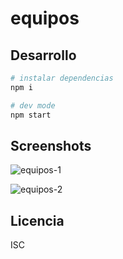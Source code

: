 # equipos

## Desarrollo

```bash
# instalar dependencias
npm i

# dev mode
npm start
```

## Screenshots

![equipos-1](https://raw.githubusercontent.com/durancristhian/equipos/master/screenshots/equipos-1.png)

![equipos-2](https://raw.githubusercontent.com/durancristhian/equipos/master/screenshots/equipos-2.png)

## Licencia

ISC
